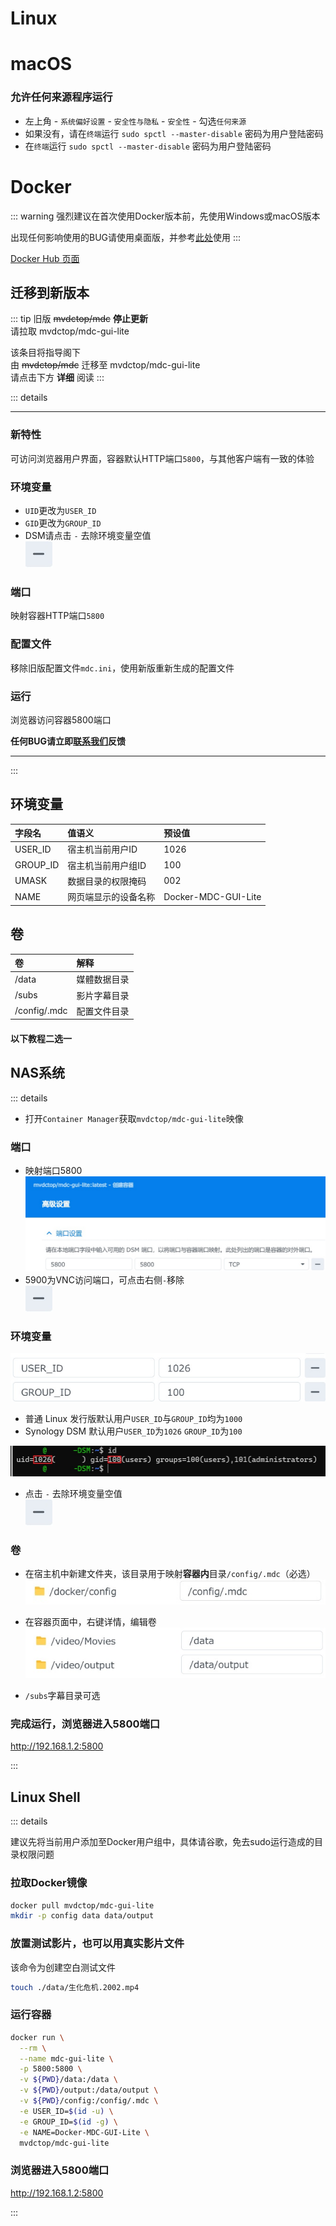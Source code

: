# Linux

# macOS
### 允许任何来源程序运行
* 左上角 - `系统偏好设置` - `安全性与隐私` - `安全性` - 勾选`任何来源`
* 如果没有，请在`终端`运行 `sudo spctl --master-disable` 密码为用户登陆密码
* 在`终端`运行 `sudo spctl --master-disable` 密码为用户登陆密码

# Docker

::: warning
强烈建议在首次使用Docker版本前，先使用Windows或macOS版本  

出现任何影响使用的BUG请使用桌面版，并参考[此处](/chs/cloud_mount.html)使用
:::

[Docker Hub 页面](https://hub.docker.com/r/mvdctop/mdc-gui-lite)

## 迁移到新版本

::: tip
旧版 ~~mvdctop/mdc~~ **停止更新**  
请拉取 mvdctop/mdc-gui-lite  

该条目将指导阁下  
由 ~~mvdctop/mdc~~ 迁移至 mvdctop/mdc-gui-lite  
请点击下方 **详细** 阅读
:::

::: details

---

### 新特性
可访问浏览器用户界面，容器默认HTTP端口`5800`，与其他客户端有一致的体验

### 环境变量
* `UID`更改为`USER_ID`
* `GID`更改为`GROUP_ID`
* DSM请点击 `-` 去除环境变量空值  
![](/images/docker/11.jpg)

### 端口
映射容器HTTP端口`5800`

### 配置文件
移除旧版配置文件`mdc.ini`，使用新版重新生成的配置文件

### 运行
浏览器访问容器5800端口

**任何BUG请立即[联系我们](https://docs.mvdc.top/chs/contact.html)反馈**

---

:::


## 环境变量
| 字段名      | 值语义        | 预设值                 |
|:---------|:-----------|:--------------------|
| USER_ID  | 宿主机当前用户ID  | 1026                |
| GROUP_ID | 宿主机当前用户组ID | 100                 |
| UMASK    | 数据目录的权限掩码   | 002                 |
| NAME     | 网页端显示的设备名称 | Docker-MDC-GUI-Lite |

## 卷
| 卷      | 解释     |
|:-------------|:-------|
| /data        | 媒體数据目录 |
| /subs        | 影片字幕目录 |
| /config/.mdc | 配置文件目录 |

#### 以下教程二选一

## NAS系统

::: details

* 打开`Container Manager`获取`mvdctop/mdc-gui-lite`映像

### 端口
* 映射端口5800
![](/images/docker/4.jpg)
* 5900为VNC访问端口，可点击右侧`-`移除  
![](/images/docker/11.jpg)


### 环境变量
![](/images/docker/5.jpg)

* 普通 Linux 发行版默认用户`USER_ID`与`GROUP_ID`均为`1000`
* Synology DSM 默认用户`USER_ID`为`1026` `GROUP_ID`为`100`

![](/images/docker/id.jpg)

* 点击 `-` 去除环境变量空值  
![](/images/docker/11.jpg)

### 卷
* 在宿主机中新建文件夹，该目录用于映射**容器内**目录`/config/.mdc`（必选）
![](/images/docker/8.jpg)

* 在容器页面中，右键详情，编辑卷
![](/images/docker/12.jpg)

* `/subs`字幕目录可选

### 完成运行，浏览器进入5800端口
http://192.168.1.2:5800

:::

## Linux Shell

::: details

建议先将当前用户添加至Docker用户组中，具体请谷歌，免去sudo运行造成的目录权限问题

### 拉取Docker镜像
```sh
docker pull mvdctop/mdc-gui-lite
mkdir -p config data data/output
```

### 放置测试影片，也可以用真实影片文件
该命令为创建空白测试文件
```sh
touch ./data/生化危机.2002.mp4
```

### 运行容器
```sh
docker run \
  --rm \
  --name mdc-gui-lite \
  -p 5800:5800 \
  -v ${PWD}/data:/data \
  -v ${PWD}/output:/data/output \
  -v ${PWD}/config:/config/.mdc \
  -e USER_ID=$(id -u) \
  -e GROUP_ID=$(id -g) \
  -e NAME=Docker-MDC-GUI-Lite \
  mvdctop/mdc-gui-lite
```

### 浏览器进入5800端口
http://192.168.1.2:5800

:::

